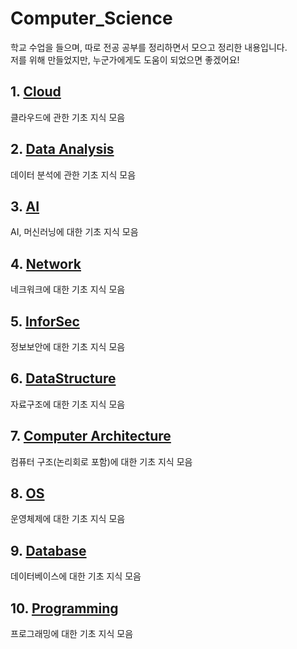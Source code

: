 # Computer_Science
학교 수업을 들으며, 따로 전공 공부를 정리하면서 모으고 정리한 내용입니다.<br>
저를 위해 만들었지만, 누군가에게도 도움이 되었으면 좋겠어요!<br>

## 1. [Cloud](./Cloud/README.md)
  클라우드에 관한 기초 지식 모음
  
## 2. [Data Analysis](./DataAnalysis/README.md)
  데이터 분석에 관한 기초 지식 모음
  
## 3. [AI](./AI/README.md)
  AI, 머신러닝에 대한 기초 지식 모음
  
## 4. [Network](./Network/README.md)
  네크워크에 대한 기초 지식 모음

## 5. [InforSec](./InforSec/README.md)
  정보보안에 대한 기초 지식 모음

## 6. [DataStructure](./DataStructure/README.md)
  자료구조에 대한 기초 지식 모음

## 7. [Computer Architecture](./ComputerArchitecture/README.md)
  컴퓨터 구조(논리회로 포함)에 대한 기초 지식 모음

## 8. [OS](./OS/README.md)
  운영체제에 대한 기초 지식 모음

## 9. [Database](./Database/README.md)
  데이터베이스에 대한 기초 지식 모음

## 10. [Programming](./Programming/README.md)
  프로그래밍에 대한 기초 지식 모음